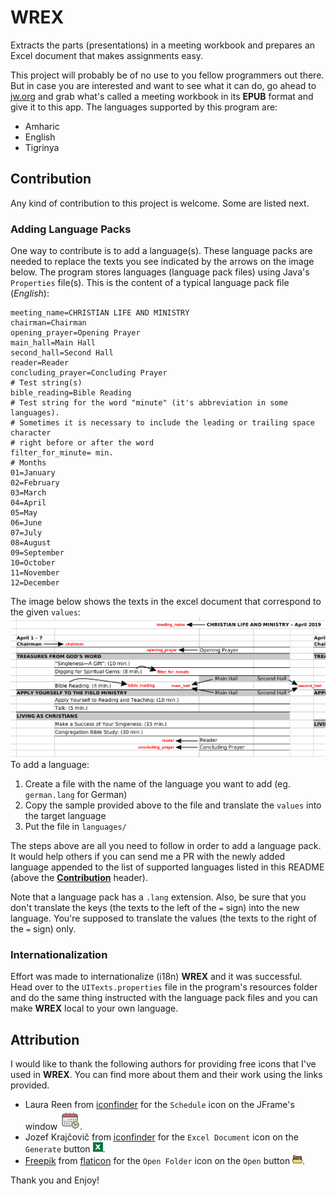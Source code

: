 # WREX
Extracts the parts (presentations) in a meeting workbook and prepares an Excel document that makes assignments easy.

This project will probably be of no use to you fellow programmers out there. But in case you are interested and want to see what it can do, go ahead to [jw.org](http://jw.org) and grab what's called a meeting workbook in its **EPUB** format and give it to this app. The languages supported by this program are:

 - Amharic
 - English
 - Tigrinya

## Contribution
Any kind of contribution to this project is welcome. Some are listed next.
### Adding Language Packs
One way to contribute is to add a language(s). These language packs are needed to replace the texts you see indicated by the arrows on the image below. The program stores languages (language pack files) using Java's `Properties` file(s). This is the content of a typical language pack file (*English*):

    meeting_name=CHRISTIAN LIFE AND MINISTRY  
    chairman=Chairman  
    opening_prayer=Opening Prayer  
    main_hall=Main Hall  
    second_hall=Second Hall  
    reader=Reader  
    concluding_prayer=Concluding Prayer  
    # Test string(s)  
    bible_reading=Bible Reading  
    # Test string for the word "minute" (it's abbreviation in some languages).
    # Sometimes it is necessary to include the leading or trailing space character
    # right before or after the word
    filter_for_minute= min.  
    # Months  
    01=January  
    02=February  
    03=March  
    04=April  
    05=May  
    06=June  
    07=July  
    08=August  
    09=September  
    10=October  
    11=November  
    12=December
The image below shows the texts in the excel document that correspond to the given `values`:
![An image showing which value goes into which cell(s)](docs/index.png)
To add a language:
 1. Create a file with the name of the language you want to add (eg. `german.lang` for German)
 2. Copy the sample provided above to the file and translate the `values` into the target language
 3. Put the file in `languages/`

The steps above are all you need to follow in order to add a language pack. It would help others if you can send me a PR with the newly added language appended to the list of supported languages listed in this README (above the  [**Contribution**](#contribution)  header).

Note that a language pack has a `.lang` extension. Also, be sure that you don't translate the keys (the texts to the left of the `=` sign) into the new language. You're supposed to translate the values (the texts to the right of the `=` sign) only.

### Internationalization
Effort was made to internationalize (i18n) <b>WREX</b> and it was successful. Head over to the `UITexts.properties` file in the program's
resources folder and do the same thing instructed with the language pack files and you can make <b>WREX</b> local to your own language.

## Attribution
I would like to thank the following authors for providing free icons that I've used in **WREX**. You can find more about them and their work using the links provided.
- Laura Reen from [iconfinder](iconfinder.com) for the `Schedule` icon on the JFrame's window ![JFrame Icon](src/main/resources/icons/frameIcon.png).
- Jozef Krajčovič from [iconfinder](iconfinder.com) for the `Excel Document` icon on the `Generate` button ![Excel Document Icon](src/main/resources/icons/generateExcel.png).
- [Freepik](freepik.com/home) from [flaticon](flaticon.com)  for the `Open Folder` icon on the `Open` button ![Open Folder Icon](src/main/resources/icons/openFile.png).

Thank you and Enjoy!
